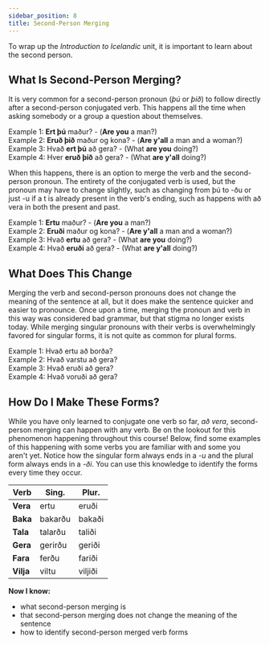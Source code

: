 ```yaml
---
sidebar_position: 8
title: Second-Person Merging
---
```


To wrap up the *Introduction to Icelandic* unit, it is important to learn about the second person.

## What Is Second-Person Merging?

It is very common for a second-person pronoun (*þú* or *þið*) to follow directly after a second-person conjugated verb. This happens all the time when asking somebody or a group a question about themselves.

Example 1: **Ert þú** maður? - (**Are you** a man?) \
Example 2: **Eruð þið** maður og kona? - (**Are y'all** a man and a woman?) \
Example 3: Hvað **ert þú** að gera? - (What **are you** doing?) \
Example 4: Hver **eruð þið** að gera? - (What **are y'all** doing?) 

When this happens, there is an option to merge the verb and the second-person pronoun. The entirety of the conjugated verb is used, but the pronoun may have to change slightly, such as changing from þú to -ðu or just -u if a t is already present in the verb's ending, such as happens with að vera in both the present and past. 

Example 1: **Ertu** maður? - (**Are you** a man?) \
Example 2: **Eruði** maður og kona? - (**Are y'all** a man and a woman?) \
Example 3: Hvað **ertu** að gera? - (What **are you** doing?) \
Example 4: Hvað **eruði** að gera? - (What **are y'all** doing?)

## What Does This Change

Merging the verb and second-person pronouns does not change the meaning of the sentence at all, but it does make the sentence quicker and easier to pronounce. Once upon a time, merging the pronoun and verb in this way was considered bad grammar, but that stigma no longer exists today. While merging singular pronouns with their verbs is overwhelmingly favored for singular forms, it is not quite as common for plural forms.

Example 1: Hvað ertu að borða? \
Example 2: Hvað varstu að gera? \
Example 3: Hvað eruði að gera?\
Example 4: Hvað voruði að gera?

## How Do I Make These Forms?

While you have only learned to conjugate one verb so far, *að vera*, second-person merging can happen with any verb. Be on the lookout for this phenomenon happening throughout this course! Below, find some examples of this happening with some verbs you are familiar with and some you aren't yet. Notice how the singular form always ends in a *-u* and the plural form always ends in a *-ði*. You can use this knowledge to identify the forms every time they occur. 

|  **Verb**        | **Sing.** | **Plur.** |
|-----------|-----------|-----------|
| **Vera**  | ertu       | eruði     |
| **Baka**  | bakarðu   | bakaði    |
| **Tala**  | talarðu   | taliði    |
| **Gera**  | gerirðu   | geriði    |
| **Fara**  | ferðu     | fariði    |
| **Vilja** | viltu     | viljiði   |

**Now I know:**
- what second-person merging is
- that second-person merging does not change the meaning of the sentence
- how to identify second-person merged verb forms  

